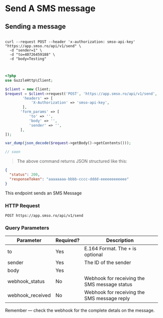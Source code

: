 # Send A SMS message

## Sending a message

```shell

curl --request POST --header 'x-authorization: smso-api-key' "https://app.smso.ro/api/v1/send" \
  -d "sender=1" \
  -d "to=40726459188" \
  -d "body=Testing"
     
  
```

```php
<?php
use GuzzleHttp\Client;

$client = new Client;
$request = $client->request('POST', 'https://app.smso.ro/api/v1/send', [
        'headers' => [
            'X-Authorization' => 'smso-api-key',
        ],
       'form_params' => [
           'to' => '',
           'body' => '',
           'sender' => '',
       ],
]);

var_dump(json_decode($request->getBody()->getContents()));
```

```javascript
// soon 
```

> The above command returns JSON structured like this:

```json
{
  "status": 200,
  "responseToken": "aaaaaaaa-bbbb-cccc-dddd-eeeeeeeeeeee"
}
```

This endpoint sends an SMS Message

### HTTP Request

`POST https://app.smso.ro/api/v1/send`

### Query Parameters

Parameter | Required? | Description
--------- | ------- | -----------
to                | Yes | E.164 Format. The + is optional	
sender            | Yes | The ID of the sender
body              | Yes | 
webhook_status    | No | Webhook for receiving the SMS message status
webhook_received  | No | Webhook for receiving the SMS message reply

<aside class="success">
Remember — check the webhook for the complete detals on the message.
</aside>  

